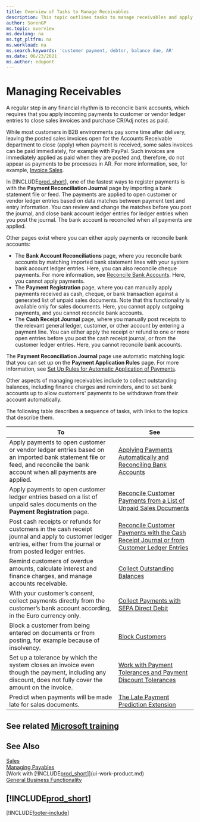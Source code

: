 ```yaml
---
title: Overview of Tasks to Manage Receivables
description: This topic outlines tasks to manage receivables and apply payments to customer or vendor ledger entries.
author: SorenGP
ms.topic: overview
ms.devlang: na
ms.tgt_pltfrm: na
ms.workload: na
ms.search.keywords: 'customer payment, debtor, balance due, AR'
ms.date: 06/23/2021
ms.author: edupont
---
```

# <a name="managing-receivables"></a><a name="managing-receivables"></a><a name="managing-receivables"></a>Managing Receivables

A regular step in any financial rhythm is to reconcile bank accounts, which requires that you apply incoming payments to customer or vendor ledger entries to close sales invoices and purchase CR/Adj notes as paid.

While most customers in B2B environments pay some time after delivery, leaving the posted sales invoices open for the Accounts Receivable department to close (apply) when payment is received, some sales invoices can be paid immediately, for example with PayPal. Such invoices are immediately applied as paid when they are posted and, therefore, do not appear as payments to be processes in AR. For more information, see, for example, [Invoice Sales](sales-how-invoice-sales.md).  

In [!INCLUDE[prod_short](includes/prod_short.md)], one of the fastest ways to register payments is with the **Payment Reconciliation Journal** page by importing a bank statement file or feed. The payments are applied to open customer or vendor ledger entries based on data matches between payment text and entry information. You can review and change the matches before you post the journal, and close bank account ledger entries for ledger entries when you post the journal. The bank account is reconciled when all payments are applied.

Other pages exist where you can either apply payments or reconcile bank accounts:

* The **Bank Account Reconciliations** page, where you reconcile bank accounts by matching imported bank statement lines with your system bank account ledger entries. Here, you can also reconcile cheque payments. For more information, see [Reconcile Bank Accounts](bank-how-reconcile-bank-accounts-separately.md). Here, you cannot apply payments.
* The **Payment Registration** page, where you can manually apply payments received as cash, cheque, or bank transaction against a generated list of unpaid sales documents. Note that this functionality is available only for sales documents. Here, you cannot apply outgoing payments, and you cannot reconcile bank accounts.
* The **Cash Receipt Journal** page, where you manually post receipts to the relevant general ledger, customer, or other account by entering a payment line. You can either apply the receipt or refund to one or more open entries before you post the cash receipt journal, or from the customer ledger entries. Here, you cannot reconcile bank accounts.

The **Payment Reconciliation Journal** page use automatic matching logic that you can set up on the **Payment Application Rules** page. For more information, see [Set Up Rules for Automatic Application of Payments](receivables-how-set-up-payment-application-rules.md).  

Other aspects of managing receivables include to collect outstanding balances, including finance charges and reminders, and to set bank accounts up to allow customers' payments to be withdrawn from their account automatically.

The following table describes a sequence of tasks, with links to the topics that describe them.  

| To | See |
| --- | --- |
| Apply payments to open customer or vendor ledger entries based on an imported bank statement file or feed, and reconcile the bank account when all payments are applied. |[Applying Payments Automatically and Reconciling Bank Accounts](receivables-apply-payments-auto-reconcile-bank-accounts.md) |
| Apply payments to open customer ledger entries based on a list of unpaid sales documents on the **Payment Registration** page. |[Reconcile Customer Payments from a List of Unpaid Sales Documents](receivables-how-reconcile-customer-payments-list-unpaid-sales-documents.md) |
| Post cash receipts or refunds for customers in the cash receipt journal and apply to customer ledger entries, either from the journal or from posted ledger entries. |[Reconcile Customer Payments with the Cash Receipt Journal or from Customer Ledger Entries](receivables-how-apply-sales-transactions-manually.md) |
| Remind customers of overdue amounts, calculate interest and finance charges, and manage accounts receivable. |[Collect Outstanding Balances](receivables-collect-outstanding-balances.md) |
|With your customer’s consent, collect payments directly from the customer’s bank account according, in the Euro currency only.|[Collect Payments with SEPA Direct Debit](finance-collect-payments-with-sepa-direct-debit.md)|
|Block a customer from being entered on documents or from posting, for example because of insolvency.|[Block Customers](receivables-how-block-customers.md)|
|Set up a tolerance by which the system closes an invoice even though the payment, including any discount, does not fully cover the amount on the invoice.|[Work with Payment Tolerances and Payment Discount Tolerances](finance-payment-tolerance-and-payment-discount-tolerance.md)|
| Predict when payments will be made late for sales documents. | [The Late Payment Prediction Extension](ui-extensions-late-payment-prediction.md) |

## <a name="see-related-microsoft-training"></a><a name="see-related-microsoft-training"></a><a name="see-related-microsoft-training"></a>See related [Microsoft training](/training/paths/process-customer-vendor-payments-dynamics-365-business-central/)

## <a name="see-also"></a><a name="see-also"></a><a name="see-also"></a>See Also
[Sales](sales-manage-sales.md)  
[Managing Payables](payables-manage-payables.md)  
[Work with [!INCLUDE[prod_short](includes/prod_short.md)]](ui-work-product.md)  
[General Business Functionality](ui-across-business-areas.md)

## [!INCLUDE[prod_short](includes/free_trial_md.md)]


[!INCLUDE[footer-include](includes/footer-banner.md)]
